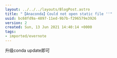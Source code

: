 ```yaml
---
layout: ../../../layouts/BlogPost.astro
title: "【Anaconda】Could not open static file ''"
uuid: bc68fd9a-4897-11ed-9b7b-f296579e3926
version: 2
created: Sun, 13 Jun 2021 14:40:14 +0000
tags:
- imported/evernote
---
```


升级conda update即可